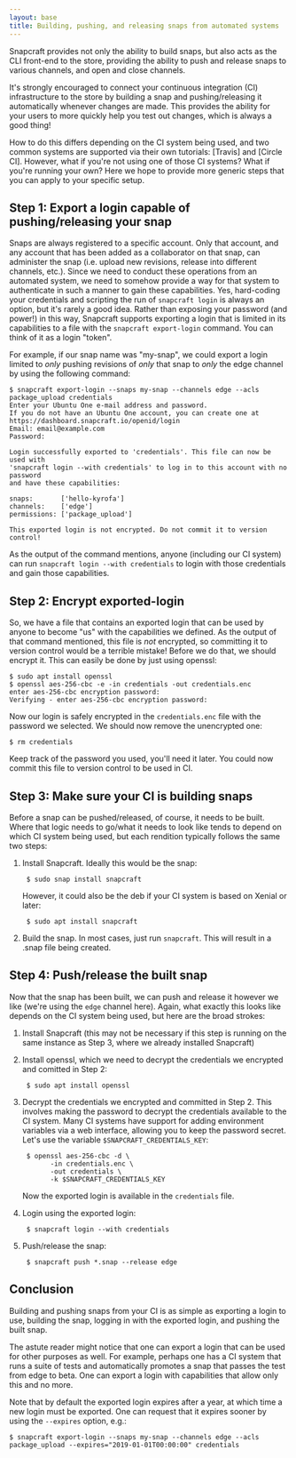 ```yaml
---
layout: base
title: Building, pushing, and releasing snaps from automated systems
---
```


Snapcraft provides not only the ability to build snaps, but also acts as the CLI front-end to the store, providing the ability to push and release snaps to various channels, and open and close channels.

It's strongly encouraged to connect your continuous integration (CI) infrastructure to the store by building a snap and pushing/releasing it automatically whenever changes are made. This provides the ability for your users to more quickly help you test out changes, which is always a good thing!

How to do this differs depending on the CI system being used, and two common systems are supported via their own tutorials: [Travis] and [Circle CI]. However, what if you're not using one of those CI systems? What if you're running your own? Here we hope to provide more generic steps that you can apply to your specific setup.


## Step 1: Export a login capable of pushing/releasing your snap

Snaps are always registered to a specific account. Only that account, and any account that has been added as a collaborator on that snap, can administer the snap (i.e. upload new revisions, release into different channels, etc.). Since we need to conduct these operations from an automated system, we need to somehow provide a way for that system to authenticate in such a manner to gain these capabilities. Yes, hard-coding your credentials and scripting the run of `snapcraft login` is always an option, but it's rarely a good idea. Rather than exposing your password (and power!) in this way, Snapcraft supports exporting a login that is limited in its capabilities to a file with the `snapcraft export-login` command. You can think of it as a login "token".

For example, if our snap name was "my-snap", we could export a login limited to _only_ pushing revisions of _only_ that snap to _only_ the edge channel by using the following command:

    $ snapcraft export-login --snaps my-snap --channels edge --acls package_upload credentials
    Enter your Ubuntu One e-mail address and password.
    If you do not have an Ubuntu One account, you can create one at https://dashboard.snapcraft.io/openid/login
    Email: email@example.com
    Password:

    Login successfully exported to 'credentials'. This file can now be used with
    'snapcraft login --with credentials' to log in to this account with no password
    and have these capabilities:
    
    snaps:       ['hello-kyrofa']
    channels:    ['edge']
    permissions: ['package_upload']
    
    This exported login is not encrypted. Do not commit it to version control!

As the output of the command mentions, anyone (including our CI system) can run `snapcraft login --with credentials` to login with those credentials and gain those capabilities.


## Step 2: Encrypt exported-login

So, we have a file that contains an exported login that can be used by anyone to become "us" with the capabilities we defined. As the output of that command mentioned, this file is _not_ encrypted, so committing it to version control would be a terrible mistake! Before we do that, we should encrypt it. This can easily be done by just using openssl:

    $ sudo apt install openssl
    $ openssl aes-256-cbc -e -in credentials -out credentials.enc
    enter aes-256-cbc encryption password:
    Verifying - enter aes-256-cbc encryption password:

Now our login is safely encrypted in the `credentials.enc` file with the password we selected. We should now remove the unencrypted one:

    $ rm credentials

Keep track of the password you used, you'll need it later. You could now commit this file to version control to be used in CI.


## Step 3: Make sure your CI is building snaps

Before a snap can be pushed/released, of course, it needs to be built. Where that logic needs to go/what it needs to look like tends to depend on which CI system being used, but each rendition typically follows the same two steps:

1. Install Snapcraft. Ideally this would be the snap:

        $ sudo snap install snapcraft
   
   However, it could also be the deb if your CI system is based on Xenial or later:
   
        $ sudo apt install snapcraft

2. Build the snap. In most cases, just run `snapcraft`. This will result in a .snap file being created.


## Step 4: Push/release the built snap

Now that the snap has been built, we can push and release it however we like (we're using the `edge` channel here). Again, what exactly this looks like depends on the CI system being used, but here are the broad strokes:

1. Install Snapcraft (this may not be necessary if this step is running on the same instance as Step 3, where we already installed Snapcraft)

2. Install openssl, which we need to decrypt the credentials we encrypted and comitted in Step 2:

        $ sudo apt install openssl

3. Decrypt the credentials we encrypted and committed in Step 2. This involves making the password to decrypt the credentials available to the CI system. Many CI systems have support for adding environment variables via a web interface, allowing you to keep the password secret. Let's use the variable `$SNAPCRAFT_CREDENTIALS_KEY`:

        $ openssl aes-256-cbc -d \
              -in credentials.enc \
              -out credentials \
              -k $SNAPCRAFT_CREDENTIALS_KEY

   Now the exported login is available in the `credentials` file.

4. Login using the exported login:

        $ snapcraft login --with credentials

5. Push/release the snap:

        $ snapcraft push *.snap --release edge


## Conclusion

Building and pushing snaps from your CI is as simple as exporting a login to use, building the snap, logging in with the exported login, and pushing the built snap.

The astute reader might notice that one can export a login that can be used for other purposes as well. For example, perhaps one has a CI system that runs a suite of tests and automatically promotes a snap that passes the test from edge to beta. One can export a login with capabilities that allow only this and no more.

Note that by default the exported login expires after a year, at which time a new login must be exported. One can request that it expires sooner by using the `--expires` option, e.g.:

    $ snapcraft export-login --snaps my-snap --channels edge --acls package_upload --expires="2019-01-01T00:00:00" credentials
